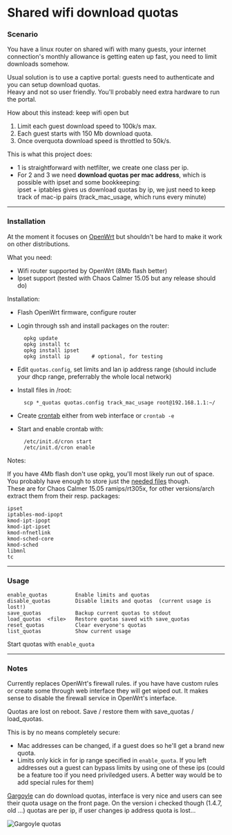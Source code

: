 Shared wifi download quotas
===========================

### Scenario

You have a linux router on shared wifi with many guests,
your internet connection's monthly allowance is getting eaten up fast,
you need to limit downloads somehow. 

Usual solution is to use a captive portal: guests need to authenticate and you can setup download quotas.  
Heavy and not so user friendly. You'll probably need extra hardware to run the portal.

How about this instead: keep wifi open but
1. Limit each guest download speed to 100k/s max.
2. Each guest starts with 150 Mb download quota.
3. Once overquota download speed is throttled to 50k/s.

This is what this project does:  
- 1 is straightforward with netfilter, we create one class per ip.  
- For 2 and 3 we need **download quotas per mac address**,
which is possible with ipset and some bookkeeping:  
  ipset + iptables gives us download quotas by ip, 
we just need to keep track of mac-ip pairs (track_mac_usage, which runs every minute)

------------------------------------------------------------------------------------

### Installation

At the moment it focuses on [OpenWrt](http://openwrt.org) but shouldn't be hard to make it work on other distributions.

What you need:  
- Wifi router supported by OpenWrt (8Mb flash better)
- Ipset support (tested with Chaos Calmer 15.05 but any release should do)

Installation:
- Flash OpenWrt firmware, configure router
- Login through ssh and install packages on the router:

        opkg update
        opkg install tc
        opkg install ipset
        opkg install ip       # optional, for testing

- Edit `quotas.config`, set limits and lan ip address range (should include your dhcp range, preferrably the whole local network)

- Install files in /root:

        scp *_quotas quotas.config track_mac_usage root@192.168.1.1:~/

- Create [crontab](https://raw.githubusercontent.com/lemonsqueeze/WifiDownloadQuotas/master/conf/crontab)
  either from web interface or `crontab -e`
- Start and enable crontab with:

        /etc/init.d/cron start
        /etc/init.d/cron enable

Notes:

If you have 4Mb flash don't use opkg, you'll most likely run out of space.  
You probably have enough to store just the
[needed files](https://github.com/lemonsqueeze/WifiDownloadQuotas/tree/master/extra_files) though.  
These are for Chaos Calmer 15.05 ramips/rt305x, for other versions/arch extract them from their resp. packages:

    ipset
    iptables-mod-ipopt
    kmod-ipt-ipopt
    kmod-ipt-ipset
    kmod-nfnetlink
    kmod-sched-core
    kmod-sched
    libmnl
    tc

------------------------------------------------------------------------------------

### Usage

    enable_quotas         Enable limits and quotas  
    disable_quotas        Disable limits and quotas  (current usage is lost!)
    save_quotas           Backup current quotas to stdout
    load_quotas  <file>   Restore quotas saved with save_quotas
    reset_quotas          Clear everyone's quotas
    list_quotas           Show current usage  

Start quotas with `enable_quota`

------------------------------------------------------------------------------------

### Notes

Currently replaces OpenWrt's firewall rules. if you have have custom rules or create some through
web interface they will get wiped out. It makes sense to disable the firewall service in OpenWrt's interface.

Quotas are lost on reboot. Save / restore them with save_quotas / load_quotas.

This is by no means completely secure:  
- Mac addresses can be changed, if a guest does so he'll get a brand new quota.  
- Limits only kick in for ip range specified in `enable_quota`. If you left addresses out
  a guest can bypass limits by using one of these ips (could be a feature too if you need
  priviledged users. A better way would be to add special rules for them)

[Gargoyle](https://www.gargoyle-router.com/) can do download quotas,
  interface is very nice and users can see their quota usage on the front page.
  On the version i checked though (1.4.7, old ...) quotas are per ip, 
  if user changes ip address quota is lost...

![Gargoyle quotas](http://www.ai.net.nz/images/gargoyle/screen04.png)


